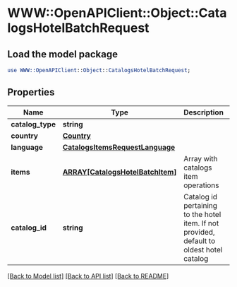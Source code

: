 # WWW::OpenAPIClient::Object::CatalogsHotelBatchRequest

## Load the model package
```perl
use WWW::OpenAPIClient::Object::CatalogsHotelBatchRequest;
```

## Properties
Name | Type | Description | Notes
------------ | ------------- | ------------- | -------------
**catalog_type** | **string** |  | 
**country** | [**Country**](Country.md) |  | 
**language** | [**CatalogsItemsRequestLanguage**](CatalogsItemsRequestLanguage.md) |  | 
**items** | [**ARRAY[CatalogsHotelBatchItem]**](CatalogsHotelBatchItem.md) | Array with catalogs item operations | 
**catalog_id** | **string** | Catalog id pertaining to the hotel item. If not provided, default to oldest hotel catalog | [optional] 

[[Back to Model list]](../README.md#documentation-for-models) [[Back to API list]](../README.md#documentation-for-api-endpoints) [[Back to README]](../README.md)


